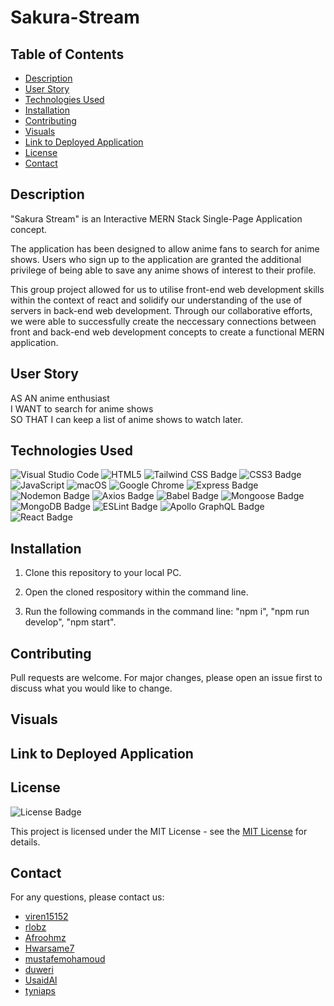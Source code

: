 # Sakura-Stream

## Table of Contents

* [Description](#description)
* [User Story](#user-story)
* [Technologies Used](#technologies-used)
* [Installation](#installation)
* [Contributing](#contributing)
* [Visuals](#visuals)
* [Link to Deployed Application](#link-to-deployed-application)
* [License](#license)
* [Contact](#contact)


## Description

"Sakura Stream" is an Interactive MERN Stack Single-Page Application concept. 

The application has been designed to allow anime fans to search for anime shows. Users who sign up to the application are granted the additional privilege of being able to save any anime shows of interest to their profile.

This group project allowed for us to utilise front-end web development skills within the context of react and solidify our understanding of the use of servers in back-end web development. Through our collaborative efforts, we were able to successfully create the neccessary connections between front and back-end web development concepts to create a functional MERN application. 

## User Story

AS AN anime enthusiast<br>
I WANT to search for anime shows<br>
SO THAT I can keep a list of anime shows to watch later.

## Technologies Used

![Visual Studio Code](https://img.shields.io/badge/Visual%20Studio%20Code-0078d7.svg?style=for-the-badge&logo=visual-studio-code&logoColor=white)
![HTML5](https://img.shields.io/badge/HTML5-E34F26?style=for-the-badge&logo=html5&logoColor=white)
![Tailwind CSS Badge](https://img.shields.io/badge/Tailwind%20CSS-06B6D4?logo=tailwindcss&logoColor=fff&style=for-the-badge)
![CSS3 Badge](https://img.shields.io/badge/CSS3-1572B6?logo=css3&logoColor=fff&style=for-the-badge)
![JavaScript](https://img.shields.io/badge/javascript-%23323330.svg?style=for-the-badge&logo=javascript&logoColor=%23F7DF1E)
![macOS](https://img.shields.io/badge/mac%20os-000000?style=for-the-badge&logo=macos&logoColor=F0F0F0)
![Google Chrome](https://img.shields.io/badge/Google%20Chrome-4285F4?style=for-the-badge&logo=GoogleChrome&logoColor=white)
![Express Badge](https://img.shields.io/badge/Express-000?logo=express&logoColor=fff&style=flat-square)
![Nodemon Badge](https://img.shields.io/badge/Nodemon-76D04B?logo=nodemon&logoColor=fff&style=flat-square)
![Axios Badge](https://img.shields.io/badge/Axios-5A29E4?logo=axios&logoColor=fff&style=flat-square)
![Babel Badge](https://img.shields.io/badge/Babel-F9DC3E?logo=babel&logoColor=000&style=flat-square)
![Mongoose Badge](https://img.shields.io/badge/Mongoose-F04D35?logo=mongoosedotws&logoColor=fff&style=flat-square)
![MongoDB Badge](https://img.shields.io/badge/MongoDB-47A248?logo=mongodb&logoColor=fff&style=flat-square)
![ESLint Badge](https://img.shields.io/badge/ESLint-4B32C3?logo=eslint&logoColor=fff&style=flat-square)
![Apollo GraphQL Badge](https://img.shields.io/badge/Apollo%20GraphQL-311C87?logo=apollographql&logoColor=fff&style=flat-square)
![React Badge](https://img.shields.io/badge/React-61DAFB?logo=react&logoColor=000&style=flat-square)

## Installation

1. Clone this repository to your local PC.<br>

2. Open the cloned respository within the command line.<br>

3. Run the following commands in the command line: "npm i", "npm run develop", "npm start".

## Contributing

Pull requests are welcome. For major changes, please open an issue first
to discuss what you would like to change.

## Visuals


## Link to Deployed Application 


## License

![License Badge](https://img.shields.io/badge/License-MIT-yellow.svg)

This project is licensed under the MIT License - see the [MIT License](https://opensource.org/licenses/MIT) for details.


## Contact

For any questions, please contact us:

  - [viren15152](https://github.com/viren15152)<br>
  - [rlobz](https://github.com/rlobz)<br>
  - [Afroohmz](https://github.com/Afroohmz)<br>
  - [Hwarsame7](https://github.com/Hwarsame7)<br>
  - [mustafemohamoud](https://github.com/mustafemohamoud)<br>
  - [duweri](https://github.com/duweri)<br>
  - [UsaidAl](https://github.com/UsaidAl)<br>
  - [tyniaps](https://github.com/tyniaps)
  
